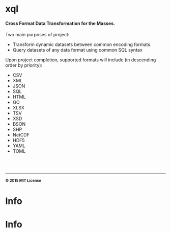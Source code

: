 # xql

#### Cross Format Data Transformation for the Masses.

Two main purposes of project:
- Transform dynamic datasets between common encoding formats. 
- Query datasets of any data format using common SQL syntax

Upon project completion, supported formats will include (in descending order by priority):
- CSV
- XML
- JSON
- SQL
- HTML
- GO
- XLSX
- TSV
- XSD
- BSON
- SHP
- NetCDF
- HDF5
- YAML
- TOML



<br>
<br>

<hr>
<small>
<strong>&copy; 2015 MIT License</strong>
</small>

# Info
# Info
